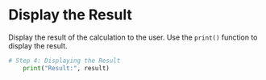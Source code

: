 # Display the Result

Display the result of the calculation to the user. Use the `print()` function to display the result.

```python
# Step 4: Displaying the Result
    print("Result:", result)
```
